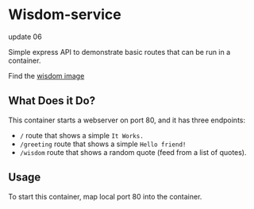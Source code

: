 # Wisdom-service
update 06



Simple express API to demonstrate basic routes that can be run in a container.

Find the [wisdom image](https://hub.docker.com/r/pauloclouddev/wisdom-img)

## What Does it Do?

This container starts a webserver on port 80, and it has three endpoints:

- `/` route that shows a simple `It Works.`
- `/greeting` route that shows a simple `Hello friend!`
- `/wisdom` route that shows a random quote (feed from a list of quotes).

## Usage

To start this container, map local port 80 into the container.

